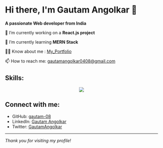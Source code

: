 # Hi there, I'm Gautam Angolkar 👋

**A passionate Web developer from India**

🔭 I’m currently working on a **React.js project**

🌱 I’m currently learning **MERN Stack**

👨‍💻 Know about me : [My_Portfolio](gautam-angolkar.netlify.app)

📫 How to reach me: gautamangolkar0408@gmail.com

## Skills:
<p align="center">
  <a href="https://skillicons.dev">
    <img src="https://skillicons.dev/icons?i=c,python,html,css,js,bootstrap,react,git,github,vim" />
  </a>
</p>

## Connect with me:
- GitHub: [gautam-08](https://github.com/gautam-08)
- LinkedIn: [Gautam Angolkar](https://www.linkedin.com/in/abhi91130)
- Twitter: [GautamAngolkar](https://x.com/i/flow/login?redirect_after_login=%2FGautamAngolkar)

---

*Thank you for visiting my profile!*

<!---
gautam-08/gautam-08 is a ✨ special ✨ repository because its `README.md` (this file) appears on your GitHub profile.
You can click the Preview link to take a look at your changes.
--->
